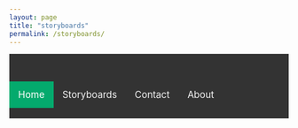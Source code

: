 ```yaml
---
layout: page
title: "storyboards"
permalink: /storyboards/
---
```


<style>
  .topnav {
  background-color: #333;
  overflow: hidden;
  height: 17px;
  padding: 50px 0px;
}
  
  .topnav a {

  float: left;
  color: #f2f2f2;
  text-align: center;
  padding: 14px 16px;
  text-decoration: none;
  font-size: 17px;
}
  .topnav a:hover {
  background-color: #ddd;
  color: black;
}
  
  .topnav a.active {
  background-color: #04AA6D;
  color: white;
}
  </style>

<div class="topnav">
  <a class="active" href="home">Home</a>
  <a href="#storyboards">Storyboards</a>
  <a href="#contact">Contact</a>
  <a href="#about">About</a>
</div>


